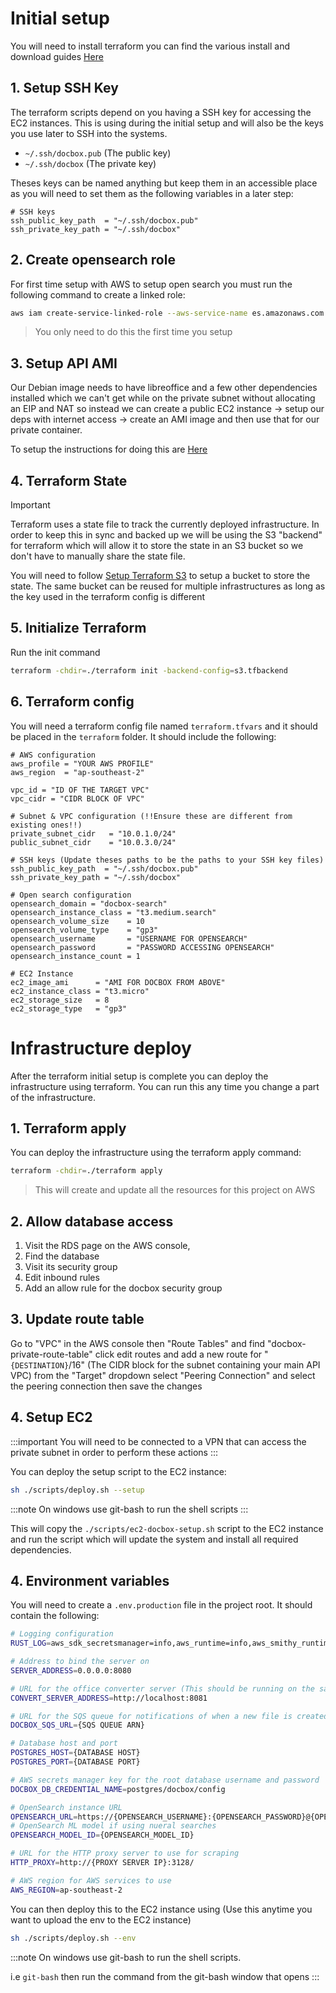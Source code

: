 
# Initial setup

You will need to install terraform you can find the various install and download guides [Here](https://developer.hashicorp.com/terraform/install?product_intent=terraform)

## 1. Setup SSH Key

The terraform scripts depend on you having a SSH key for accessing the EC2 instances. This is using during the initial setup and will also be the keys you use later to SSH into the systems.

- `~/.ssh/docbox.pub` (The public key)
- `~/.ssh/docbox` (The private key)

Theses keys can be named anything but keep them in an accessible place as you will need to set them as the following variables in a later step:

```t
# SSH keys
ssh_public_key_path  = "~/.ssh/docbox.pub"
ssh_private_key_path = "~/.ssh/docbox"
```

## 2. Create opensearch role

For first time setup with AWS to setup open search you must run the following command to create
a linked role:

```sh
aws iam create-service-linked-role --aws-service-name es.amazonaws.com --profile <your-aws-profile>
```

> You only need to do this the first time you setup


## 3. Setup API AMI

Our Debian image needs to have libreoffice and a few other dependencies installed which we can't get while on the private subnet without allocating an EIP and NAT so instead we can create a public EC2 instance -> setup our deps with internet access -> create an AMI image and then use that for our private container.

To setup the instructions for doing this are [Here](/docs/guides/infrastructure/aws/setup-ami)

## 4. Terraform State

> [!IMPORTANT]
> Terraform uses a state file to track the currently deployed infrastructure. In order to keep this in sync and backed up we will be using the S3 "backend" for terraform which will allow it to store the state in an S3 bucket so we don't have to manually share the state file.

You will need to follow [Setup Terraform S3](/docs/infrastructure/aws/setup-terraform-s3) to setup a bucket to store the state. The same bucket can be reused for multiple infrastructures as long as the key used in the terraform config is different

## 5. Initialize Terraform

Run the init command

```sh
terraform -chdir=./terraform init -backend-config=s3.tfbackend
```

## 6. Terraform config

You will need a terraform config file named `terraform.tfvars` and it should be placed in the `terraform` folder.
It should include the following:

```t
# AWS configuration
aws_profile = "YOUR AWS PROFILE"
aws_region  = "ap-southeast-2"  

vpc_id = "ID OF THE TARGET VPC"
vpc_cidr = "CIDR BLOCK OF VPC"

# Subnet & VPC configuration (!!Ensure these are different from existing ones!!)
private_subnet_cidr   = "10.0.1.0/24"
public_subnet_cidr    = "10.0.3.0/24"

# SSH keys (Update theses paths to be the paths to your SSH key files)
ssh_public_key_path  = "~/.ssh/docbox.pub"
ssh_private_key_path = "~/.ssh/docbox"

# Open search configuration
opensearch_domain = "docbox-search"
opensearch_instance_class = "t3.medium.search"
opensearch_volume_size    = 10
opensearch_volume_type    = "gp3"
opensearch_username       = "USERNAME FOR OPENSEARCH"
opensearch_password       = "PASSWORD ACCESSING OPENSEARCH"
opensearch_instance_count = 1

# EC2 Instance
ec2_image_ami      = "AMI FOR DOCBOX FROM ABOVE"
ec2_instance_class = "t3.micro"
ec2_storage_size   = 8
ec2_storage_type   = "gp3"
```

# Infrastructure deploy

After the terraform initial setup is complete you can deploy the infrastructure using terraform. You can
run this any time you change a part of the infrastructure.

## 1. Terraform apply

You can deploy the infrastructure using the terraform apply command:

```sh
terraform -chdir=./terraform apply
```

> This will create and update all the resources for this project on AWS

## 2. Allow database access

1. Visit the RDS page on the AWS console, 
2. Find the database
3. Visit its security group 
4. Edit inbound rules
5. Add an allow rule for the docbox security group


## 3. Update route table

Go to "VPC" in the AWS console then "Route Tables" and find "docbox-private-route-table" click edit routes and add a new route
for "`{DESTINATION}`/16" (The CIDR block for the subnet containing your main API VPC) from the "Target" dropdown select "Peering Connection"
and select the peering connection then save the changes

## 4. Setup EC2

:::important
You will need to be connected to a VPN that can access the private subnet 
in order to perform these actions
:::

You can deploy the setup script to the EC2 instance:

```sh
sh ./scripts/deploy.sh --setup
```

:::note
On windows use git-bash to run the shell scripts
:::

This will copy the `./scripts/ec2-docbox-setup.sh` script to the EC2 instance and run the script
which will update the system and install all required dependencies.

## 4. Environment variables

You will need to create a `.env.production` file in the project root. It should contain the following:

```sh
# Logging configuration
RUST_LOG=aws_sdk_secretsmanager=info,aws_runtime=info,aws_smithy_runtime=info,hyper_util=info,debug

# Address to bind the server on
SERVER_ADDRESS=0.0.0.0:8080

# URL for the office converter server (This should be running on the same server)
CONVERT_SERVER_ADDRESS=http://localhost:8081

# URL for the SQS queue for notifications of when a new file is created
DOCBOX_SQS_URL={SQS QUEUE ARN}

# Database host and port
POSTGRES_HOST={DATABASE HOST}
POSTGRES_PORT={DATABASE PORT}

# AWS secrets manager key for the root database username and password
DOCBOX_DB_CREDENTIAL_NAME=postgres/docbox/config

# OpenSearch instance URL
OPENSEARCH_URL=https://{OPENSEARCH_USERNAME}:{OPENSEARCH_PASSWORD}@{OPENSEARCH_HOST}
# OpenSearch ML model if using nueral searches
OPENSEARCH_MODEL_ID={OPENSEARCH_MODEL_ID}

# URL for the HTTP proxy server to use for scraping
HTTP_PROXY=http://{PROXY SERVER IP}:3128/

# AWS region for AWS services to use
AWS_REGION=ap-southeast-2
```

You can then deploy this to the EC2 instance using (Use this anytime you want to upload the env to the EC2 instance)

```sh
sh ./scripts/deploy.sh --env
```

:::note 
On windows use git-bash to run the shell scripts.

i.e `git-bash` then run the command from the git-bash window that opens
:::
